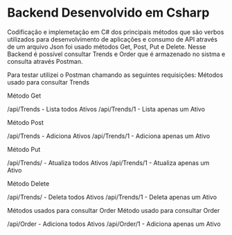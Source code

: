 # Backend Desenvolvido em Csharp

Codificação e implemetação em C# dos principais métodos que são verbos utilizados para desenvolvimento de aplicações e consumo de API através de um arquivo Json foi usado métodos Get, Post, Put e Delete.
Nesse Backend é possível consultar Trends e Order que é armazenado no sistma e consulta através Postman.



Para testar utilizei o Postman chamando as seguintes requisições:
Métodos usado para consultar Trends

Método Get

/api/Trends - Lista todos Ativos 
/api/Trends/1 - Lista apenas um Ativo

Método Post

/api/Trends - Adiciona Ativos 
/api/Trends/1 - Adiciona apenas um Ativo

Método Put

/api/Trends/ - Atualiza todos Ativos
/api/Trends/1 - Atualiza apenas um Ativo

Método Delete

/api/Trends/ - Deleta todos Ativos
/api/Trends/1 - Deleta apenas um Ativo

Métodos usados para consultar Order
Método usado para consultar Order

/api/Order - Adiciona todos Ativos 
/api/Order/1 - Adiciona apenas um Ativo
